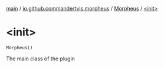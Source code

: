 [main](../../index.md) / [io.github.commandertvis.morpheus](../index.md) / [Morpheus](index.md) / [&lt;init&gt;](./-init-.md)

# &lt;init&gt;

`Morpheus()`

The main class of the plugin

